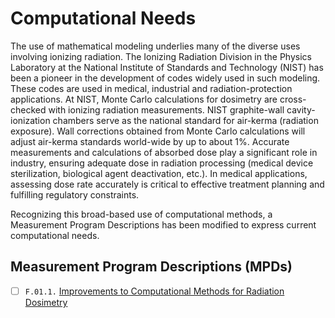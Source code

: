 # Computational Needs

The use of mathematical modeling underlies many of the diverse uses involving
ionizing radiation. The Ionizing Radiation Division in the Physics Laboratory at
the National Institute of Standards and Technology (NIST) has been a pioneer in
the development of codes widely used in such modeling. These codes are used in
medical, industrial and radiation-protection applications. At NIST, Monte Carlo
calculations for dosimetry are cross-checked with ionizing radiation
measurements. NIST graphite-wall cavity-ionization chambers serve as the
national standard for air-kerma (radiation exposure). Wall corrections obtained
from Monte Carlo calculations will adjust air-kerma standards world-wide by up
to about 1%. Accurate measurements and calculations of absorbed dose play a
significant role in industry, ensuring adequate dose in radiation processing
(medical device sterilization, biological agent deactivation, etc.). In medical
applications, assessing dose rate accurately is critical to effective treatment
planning and fulfilling regulatory constraints.

Recognizing this broad-based use of computational methods, a Measurement Program
Descriptions has been modified to express current computational needs.

## Measurement Program Descriptions (MPDs)

- [ ] `F.01.1.` [Improvements to Computational Methods for Radiation Dosimetry](F.01.1-computational-methods.md)
